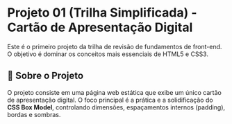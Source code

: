 # Projeto 01 (Trilha Simplificada) - Cartão de Apresentação Digital

 

Este é o primeiro projeto da trilha de revisão de fundamentos de front-end. O objetivo é dominar os conceitos mais essenciais de HTML5 e CSS3.

 

## 🚀 Sobre o Projeto

 

O projeto consiste em uma página web estática que exibe um único cartão de apresentação digital. O foco principal é a prática e a solidificação do **CSS Box Model**, controlando dimensões, espaçamentos internos (padding), bordas e sombras.
